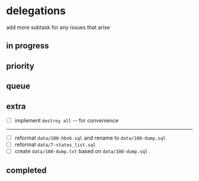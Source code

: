 # delegations

add more subtask for any issues that arise

## in progress

## priority

## queue

## extra

- [ ] implement `destroy all` -- for convenience

----

- [ ] reformat `data/100-hbnb.sql` and rename to `data/100-dump.sql`
- [ ] reformat `data/7-states_list.sql`
- [ ] create `data/100-dump.txt` based on `data/100-dump.sql`

## completed
